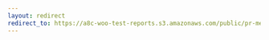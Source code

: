 ```yaml
---
layout: redirect
redirect_to: https://a8c-woo-test-reports.s3.amazonaws.com/public/pr-merge/45523/e2e/index.html
---
```

